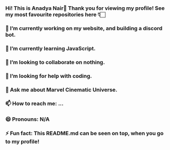 ### Hi! This is Anadya Nair🌈 Thank you for viewing my profile! See my most favourite repositories here 👇🏻
### 🔭 I’m currently working on my website, and building a discord bot.
### 🌱 I’m currently learning JavaScript.
### 👯 I’m looking to collaborate on nothing.
### 🤔 I’m looking for help with coding.
### 💬 Ask me about Marvel Cinematic Universe.
### 📫 How to reach me: ...
### 😄 Pronouns: N/A
### ⚡ Fun fact: This README.md can be seen on top, when you go to my profile!
<!--
**AnadyaNair/AnadyaNair** is a ✨ _special_ ✨ repository because its `README.md` (this file) appears on your GitHub profile.

Here are some ideas to get you started:

###- 🔭 I’m currently working on my website, and building a discord bot.
###- 🌱 I’m currently learning JavaScript.
###- 👯 I’m looking to collaborate on nothing.
###- 🤔 I’m looking for help with coding.
###- 💬 Ask me about Marvel Cinematic Universe.
###- 📫 How to reach me: ...
###- 😄 Pronouns: N/A
###- ⚡ Fun fact: This README.md can be seen on top, when you go to my profile!
-->
